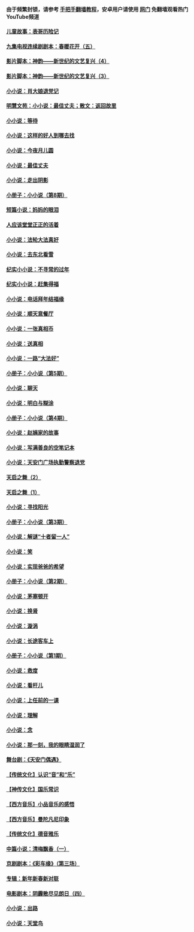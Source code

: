#### 由于频繁封锁，请参考 [手把手翻墙教程](https://github.com/gfw-breaker/guides/wiki/)，安卓用户请使用 [网门](https://github.com/gfw-breaker/nogfw/blob/master/dl.md?t=05071100) 免翻墙观看热门YouTube频道 

#### [儿童故事：表哥历险记](../pages/328/383535.md?t=05071100) 

#### [九集电视连续剧剧本：春暖花开（五）](../pages/328/275919.md?t=05071100) 

#### [影片脚本：神韵——新世纪的文艺复兴（4）](../pages/328/266089.md?t=05071100) 

#### [影片脚本：神韵——新世纪的文艺复兴（3）](../pages/328/266087.md?t=05071100) 

#### [小小说：肖大娘退党记](../pages/328/239807.md?t=05071100) 

#### [明慧文苑：小小说：最佳丈夫；散文：返回故里](../pages/328/3439.md?t=05071100) 

#### [小小说：等待](../pages/328/223927.md?t=05071100) 

#### [小小说：这样的好人到哪去找](../pages/328/209396.md?t=05071100) 

#### [小小说：今夜月儿圆](../pages/328/193588.md?t=05071100) 

#### [小小说：最佳丈夫](../pages/328/190938.md?t=05071100) 

#### [小小说：走出阴影](../pages/328/190744.md?t=05071100) 

#### [小册子：小小说（第8期）](../pages/328/188202.md?t=05071100) 

#### [短篇小说：妈妈的眼泪](../pages/328/187712.md?t=05071100) 

#### [人应该堂堂正正的活着](../pages/328/182430.md?t=05071100) 

#### [小小说：法轮大法真好](../pages/328/174669.md?t=05071100) 

#### [小小说：去东北看雪](../pages/328/173882.md?t=05071100) 

#### [纪实小小说：不寻常的过年](../pages/328/173187.md?t=05071100) 

#### [纪实小小说：赶集得福](../pages/328/172652.md?t=05071100) 

#### [小小说：电话拜年结福缘](../pages/328/172533.md?t=05071100) 

#### [小小说：顺天意餐厅](../pages/328/170182.md?t=05071100) 

#### [小小说：一张真相币](../pages/328/169410.md?t=05071100) 

#### [小小说：送真相](../pages/328/166713.md?t=05071100) 

#### [小小说：一路“大法好”](../pages/328/162016.md?t=05071100) 

#### [小册子：小小说（第5期）](../pages/328/161131.md?t=05071100) 

#### [小小说：聊天](../pages/328/159640.md?t=05071100) 

#### [小小说：明白与糊涂](../pages/328/158101.md?t=05071100) 

#### [小册子：小小说（第4期）](../pages/328/158006.md?t=05071100) 

#### [小小说：赵姨家的故事](../pages/328/157843.md?t=05071100) 

#### [小小说：写满善良的空笔记本](../pages/328/157382.md?t=05071100) 

#### [小小说：天安门广场执勤警察退党](../pages/328/156982.md?t=05071100) 

#### [天启之舞（2）](../pages/328/153440.md?t=05071100) 

#### [天启之舞（1）](../pages/328/153439.md?t=05071100) 

#### [小小说：寻找阳光](../pages/328/153065.md?t=05071100) 

#### [小册子：小小说（第3期）](../pages/328/151715.md?t=05071100) 

#### [小小说：解谜“十者留一人”](../pages/328/148967.md?t=05071100) 

#### [小小说：笑](../pages/328/148905.md?t=05071100) 

#### [小小说：实现爸爸的希望](../pages/328/148096.md?t=05071100) 

#### [小册子：小小说（第2期）](../pages/328/147214.md?t=05071100) 

#### [小小说：茅塞顿开](../pages/328/147030.md?t=05071100) 

#### [小小说：换肾](../pages/328/146770.md?t=05071100) 

#### [小小说：漩涡](../pages/328/146683.md?t=05071100) 

#### [小小说：长途客车上](../pages/328/145076.md?t=05071100) 

#### [小册子：小小说（第1期）](../pages/328/143963.md?t=05071100) 

#### [小小说：救度](../pages/328/143927.md?t=05071100) 

#### [小小说：看杆儿](../pages/328/142137.md?t=05071100) 

#### [小小说：上任前的一课](../pages/328/140808.md?t=05071100) 

#### [小小说：理解](../pages/328/140476.md?t=05071100) 

#### [小小说：念](../pages/328/139513.md?t=05071100) 

#### [小小说：那一刻，我的眼睛湿润了](../pages/328/138476.md?t=05071100) 

#### [舞台剧：《天安门偶遇》](../pages/328/117155.md?t=05071100) 

#### [【传统文化】认识“音”和“乐”](../pages/328/108667.md?t=05071100) 

#### [【神传文化】国乐常识](../pages/328/104225.md?t=05071100) 

#### [【西方音乐】小品音乐的感悟](../pages/328/102924.md?t=05071100) 

#### [【西方音乐】曼陀凡尼印象](../pages/328/102922.md?t=05071100) 

#### [【传统文化】德音雅乐](../pages/328/102923.md?t=05071100) 

#### [中篇小说：清梅飘香（一）](../pages/328/101058.md?t=05071100) 

#### [京剧剧本：《彩车缘》（第三场）](../pages/328/96434.md?t=05071100) 

#### [专辑：新年新春新对联](../pages/328/94991.md?t=05071100) 

#### [电影剧本：阴霾散尽见朗日（四）](../pages/328/87081.md?t=05071100) 

#### [小小说：出路](../pages/328/84848.md?t=05071100) 

#### [小小说：天堂鸟](../pages/328/83084.md?t=05071100) 


